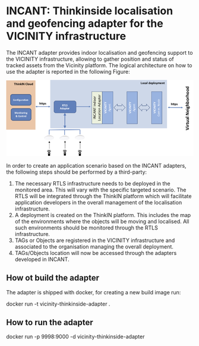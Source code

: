 # INCANT: Thinkinside localisation and geofencing adapter for the VICINITY infrastructure

The INCANT adapter provides indoor localisation and geofencing support to the VICINITY infrastructure, allowing to gather position and status of tracked assets from the Vicinity platform.
The logical architecture on how to use the adapter is reported in the following Figure:

![architecture](https://raw.githubusercontent.com/vicinityh2020/vicinity-adapter-thinkinside/master/doc/incantn_arch.png)

In order to create an application scenario based on the INCANT adapters, the following steps should be performed by a third-party:
1. The necessary RTLS infrastructure needs to be deployed in the monitored area. This will vary with the specific targeted scenario. The RTLS will be integrated through the ThinkIN platform which will facilitate application developers in the overall management of the localisation infrastructure.
2. A deployment is created on the ThinkIN platform. This includes the map of the environments where the objects will be moving and localised. All such environments should be monitored through the RTLS infrastructure.
3. TAGs or Objects are registered in the VICINITY infrastructure and associated to the organisation managing the overall deployment.
4. TAGs/Objects location will now be accessed through the adapters developed in INCANT.

## How ot build the adapter

The adapter is shipped with docker, for creating a new build image run:

docker run -t vicinity-thinkinside-adapter .

## How to run the adapter

docker run -p 9998:9000 -d vicinity-thinkinside-adapter


